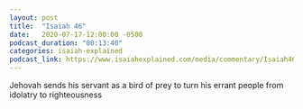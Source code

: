 ```yaml
---
layout: post
title:  "Isaiah 46"
date:   2020-07-17-12:00:00 -0500
podcast_duration: "00:13:40"
categories: isaiah-explained
podcast_link: https://www.isaiahexplained.com/media/commentary/Isaiah46.mp3
---
```

Jehovah sends his servant as a bird of prey to turn his errant people from idolatry to righteousness
